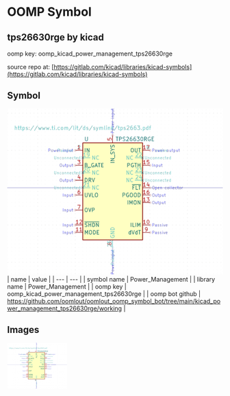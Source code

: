 # OOMP Symbol  
## tps26630rge  by kicad  
  
oomp key: oomp_kicad_power_management_tps26630rge  
  
source repo at: [https://gitlab.com/kicad/libraries/kicad-symbols](https://gitlab.com/kicad/libraries/kicad-symbols)  
## Symbol  
  
[![working.png](working_600.png)](working.png)  
| name | value | 
| --- | --- | 
| symbol name | Power_Management | 
| library name | Power_Management | 
| oomp key | oomp_kicad_power_management_tps26630rge | 
| oomp bot github | https://github.com/oomlout/oomlout_oomp_symbol_bot/tree/main/kicad_power_management_tps26630rge/working | 
## Images  
  
[![working.png](working_140.png)](working.png)  
